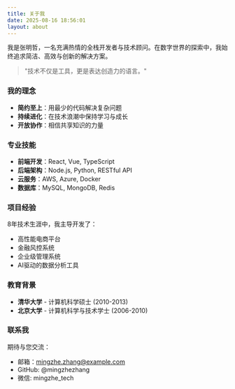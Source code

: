 ```yaml
---
title: 关于我
date: 2025-08-16 18:56:01
layout: about
---
```


我是张明哲，一名充满热情的全栈开发者与技术顾问。在数字世界的探索中，我始终追求简洁、高效与创新的解决方案。

> "技术不仅是工具，更是表达创造力的语言。"

### 我的理念
- **简约至上**：用最少的代码解决复杂问题
- **持续进化**：在技术浪潮中保持学习与成长
- **开放协作**：相信共享知识的力量

### 专业技能
- **前端开发**：React, Vue, TypeScript
- **后端架构**：Node.js, Python, RESTful API
- **云服务**：AWS, Azure, Docker
- **数据库**：MySQL, MongoDB, Redis

### 项目经验
8年技术生涯中，我主导开发了：
- 高性能电商平台
- 金融风控系统
- 企业级管理系统
- AI驱动的数据分析工具

### 教育背景
- **清华大学** - 计算机科学硕士 (2010-2013)
- **北京大学** - 计算机科学与技术学士 (2006-2010)

### 联系我
期待与您交流：
- 邮箱：mingzhe.zhang@example.com
- GitHub: @mingzhezhang
- 微信: mingzhe_tech